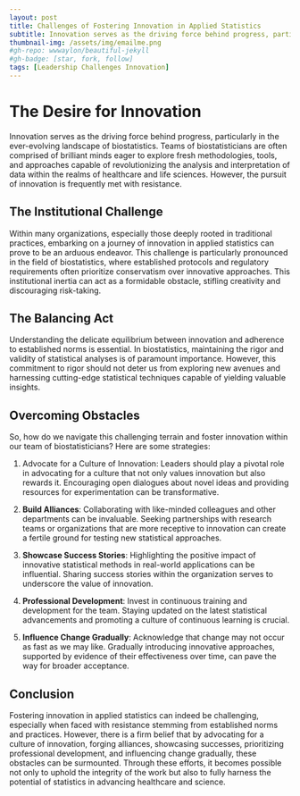 ```yaml
---
layout: post
title: Challenges of Fostering Innovation in Applied Statistics
subtitle: Innovation serves as the driving force behind progress, particularly in the ever-evolving landscape of applied statistics.
thumbnail-img: /assets/img/emailme.png
#gh-repo: wwwaylon/beautiful-jekyll
#gh-badge: [star, fork, follow]
tags: [Leadership Challenges Innovation]
---
```


# The Desire for Innovation

Innovation serves as the driving force behind progress, particularly in the ever-evolving landscape of biostatistics. Teams of biostatisticians are often comprised of brilliant minds eager to explore fresh methodologies, tools, and approaches capable of revolutionizing the analysis and interpretation of data within the realms of healthcare and life sciences. However, the pursuit of innovation is frequently met with resistance.

## The Institutional Challenge

Within many organizations, especially those deeply rooted in traditional practices, embarking on a journey of innovation in applied statistics can prove to be an arduous endeavor. This challenge is particularly pronounced in the field of biostatistics, where established protocols and regulatory requirements often prioritize conservatism over innovative approaches. This institutional inertia can act as a formidable obstacle, stifling creativity and discouraging risk-taking.

## The Balancing Act

Understanding the delicate equilibrium between innovation and adherence to established norms is essential. In biostatistics, maintaining the rigor and validity of statistical analyses is of paramount importance. However, this commitment to rigor should not deter us from exploring new avenues and harnessing cutting-edge statistical techniques capable of yielding valuable insights.

## Overcoming Obstacles

So, how do we navigate this challenging terrain and foster innovation within our team of biostatisticians? Here are some strategies:

1. Advocate for a Culture of Innovation: Leaders should play a pivotal role in advocating for a culture that not only values innovation but also rewards it. Encouraging open dialogues about novel ideas and providing resources for experimentation can be transformative.

1. **Build Alliances**: Collaborating with like-minded colleagues and other departments can be invaluable. Seeking partnerships with research teams or organizations that are more receptive to innovation can create a fertile ground for testing new statistical approaches.

1. **Showcase Success Stories**: Highlighting the positive impact of innovative statistical methods in real-world applications can be influential. Sharing success stories within the organization serves to underscore the value of innovation.

1. **Professional Development**: Invest in continuous training and development for the team. Staying updated on the latest statistical advancements and promoting a culture of continuous learning is crucial.

1. **Influence Change Gradually**: Acknowledge that change may not occur as fast as we may like. Gradually introducing innovative approaches, supported by evidence of their effectiveness over time, can pave the way for broader acceptance.

## Conclusion

Fostering innovation in applied statistics can indeed be challenging, especially when faced with resistance stemming from established norms and practices. However, there is a firm belief that by advocating for a culture of innovation, forging alliances, showcasing successes, prioritizing professional development, and influencing change gradually, these obstacles can be surmounted. Through these efforts, it becomes possible not only to uphold the integrity of the work but also to fully harness the potential of statistics in advancing healthcare and science.